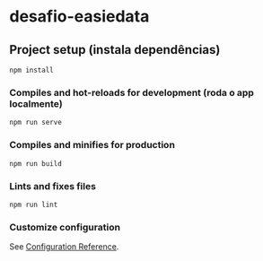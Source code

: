 # desafio-easiedata

## Project setup (instala dependências)

```
npm install
```

### Compiles and hot-reloads for development (roda o app localmente)

```
npm run serve
```

### Compiles and minifies for production

```
npm run build
```

### Lints and fixes files

```
npm run lint
```

### Customize configuration

See [Configuration Reference](https://cli.vuejs.org/config/).
